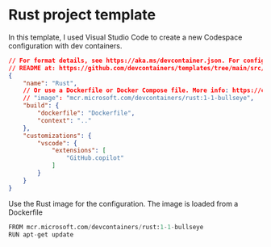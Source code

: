 # Rust project template

In this template, I used Visual Studio Code to create a new Codespace configuration with dev containers.

```json
// For format details, see https://aka.ms/devcontainer.json. For config options, see the
// README at: https://github.com/devcontainers/templates/tree/main/src/rust
{
	"name": "Rust",
	// Or use a Dockerfile or Docker Compose file. More info: https://containers.dev/guide/dockerfile
	// "image": "mcr.microsoft.com/devcontainers/rust:1-1-bullseye",
	"build": {
		"dockerfile": "Dockerfile",
		"context": ".."
	},
	"customizations": {
		"vscode": {
			"extensions": [
				"GitHub.copilot"
			]
		}
	}
}
```

Use the Rust image for the configuration. The image is loaded from a Dockerfile
```python
FROM mcr.microsoft.com/devcontainers/rust:1-1-bullseye
RUN apt-get update 
```
